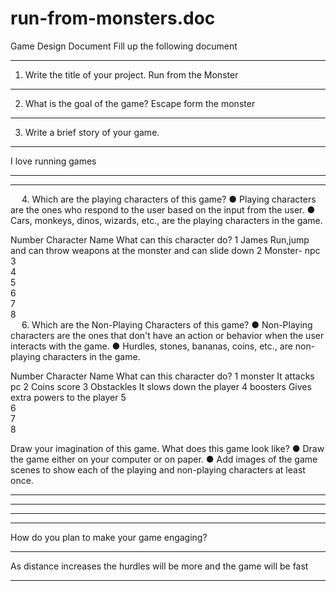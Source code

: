 # run-from-monsters.doc
Game Design Document
Fill up the following document 

________________________________________


1.	Write the title of your project.
Run from  the Monster
________________________________________


2.	What is the goal of the game? 
Escape form the monster
________________________________________


3.	Write a brief story of your game.
________________________________________
I  love running games
________________________________________

________________________________________


 
4.	Which are the playing characters of this game? 
●	Playing characters are the ones who respond to the user based on the input from the user.
●	Cars, monkeys, dinos, wizards, etc., are the playing characters in the game.  

Number	Character Name	What can this character do?
1	James	Run,jump and can throw weapons at the monster and can slide down
2	Monster- npc	
3		
4		
5		
6		
7		
8		
 
6.	Which are the Non-Playing Characters of this game?
●	Non-Playing characters are the ones that don't have an action or behavior when the user interacts with the game.
●	Hurdles, stones, bananas, coins, etc., are non-playing characters in the game.   

Number	Character Name	What can this character do?
1	monster	It attacks pc
2	Coins 	score
3	Obstackles 	It slows down the player
4	boosters	Gives extra powers to the player
5		
6		
7		
8		


Draw your imagination of this game. What does this game look like?
●	Draw the game either on your computer or on paper. 
●	Add images of the game scenes to show each of the playing and non-playing characters at least once.  

________________________________________
________________________________________
________________________________________
________________________________________

How do you plan to make your game engaging? 
________________________________________
As distance increases the  hurdles will be more and the game will be fast 
________________________________________________________________________________


